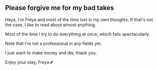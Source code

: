 ## Please forgive me for my bad takes

Heya, I'm Freya and most of the time lost in my own thoughts.
If that's not the case, I like to read about almost anything.

Most of the time I try to do everything at once, which fails spectacularly.

Note that I'm not a professional in any fields yet.

I just want to make money and die, thank you.



Enjoy your stay,
Freya 💕
